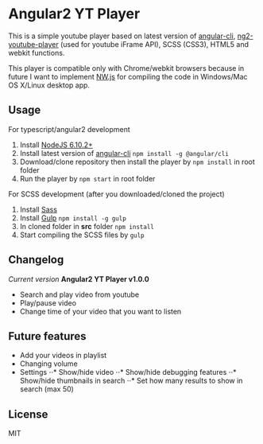 # Angular2 YT Player
This is a simple youtube player based on latest version of [angular-cli](https://github.com/angular/angular-cli "Angular Cli"), [ng2-youtube-player](https://github.com/orizens/ng2-youtube-player "ng2 youtube player") (used for youtube iFrame API), SCSS (CSS3), HTML5 and webkit functions.

This player is compatible only with Chrome/webkit browsers because in future I want to implement [NW.js](https://nwjs.io/ 'NWjs website') for compiling the code in Windows/Mac OS X/Linux desktop app.

## Usage
For typescript/angular2 development
1. Install [NodeJS 6.10.2+](https://nodejs.org/en/download/ "Node JS Download")
2. Install latest version of [angular-cli](https://github.com/angular/angular-cli "Angular Cli")
`npm install -g @angular/cli`
3. Download/clone repository then install the player by
`npm install` in root folder
4. Run the player by
`npm start` in root folder

For SCSS development (after you downloaded/cloned the project)
1. Install [Sass](http://sass-lang.com/install "Sass website")
2. Install [Gulp](https://github.com/gulpjs/gulp "Gulp download")
`npm install -g gulp`
3. In cloned folder in **src** folder
`npm install`
4. Start compiling the SCSS files by
`gulp`

## Changelog
*Current version*
**Angular2 YT Player v1.0.0**
- Search and play video from youtube
- Play/pause video
- Change time of your video that you want to listen

## Future features
- Add your videos in playlist
- Changing volume
- Settings
⋅⋅* Show/hide video
⋅⋅* Show/hide debugging features
⋅⋅* Show/hide thumbnails in search
⋅⋅* Set how many results to show in search (max 50)

## License
MIT
